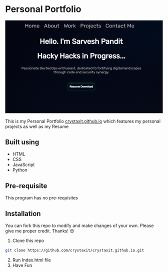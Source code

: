 # Personal Portfolio

![Project Screenshot](./images/ss.png)

This is my Personal Portfolio [crystaxit.github.io](https://crystaxit.github.io/) which features my personal projects as well as my Resume

## Built using

- HTML
- CSS
- JavaScript
- Python

## Pre-requisite

This program has no pre-requisites

## Installation

You can fork this repo to modify and make changes of your own. Please give me proper credit. Thanks! 😊

1. Clone this repo
```bash
git clone https://github.com/crystaxit/crystaxit.github.io.git
```
2. Run Index.html file
3. Have Fun
